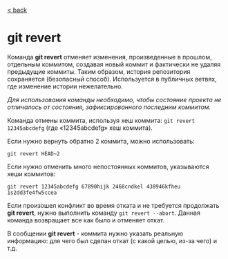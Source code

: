 [< back](/readme.md)

# git revert

Команда **git revert** отменяет изменения, произведенные в прошлом, отдельным коммитом, создавая новый коммит и фактически не удаляя предыдущие коммиты. Таким образом, история репозитория сохраняется (безопасный способ). Используется в публичных ветвях, где изменение истории нежелательно.

*Для использования команды необходимо, чтобы состояние проекта не отличалось от состояния, зафиксированного последним коммитом.*

Команда отмены коммита, используя хеш коммита:
```git revert 12345abcdefg``` (где «12345abcdefg» хеш коммита).

Если нужно вернуть обратно 2 коммита, можно использовать:

```
git revert HEAD~2
```

Если нужно отменить много непостоянных коммитов, указываются хеши коммитов:

```
git revert 12345abcdefg 67890hijk 2468cndkel 438946kfheu 1s2dd3fe4fw5ccea
```

Если произошел конфликт во время отката и не требуется продолжать **git revert**, нужно выполнить команду ```git revert --abort```. Данная команда возвращает все как было и отменяет откат.

В сообщении **git revert** - коммита нужно указать реальную информацию: для чего был сделан откат (с какой целью, из-за чего) и т.д.
